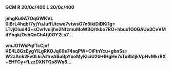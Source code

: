 #### GCM R 20/0c/400 L 20/0c/400
**jehgKu9A7OqGWKVL**<br/>**0iBrL4hqb/7yjYuJuffUtcwe7vtwsG7n5ikiDiDKi1g=**<br/>**LTvjOiud43+sCw1vuijhe2NfzmuMoWBQ/tkbo7RO+hbux1O0GAUe3CvVMdYbgk/OshQnCh4fj0OY2Ls7...**<br/><br/>
**vmJO1WsPqfTcCjnf**<br/>**KE4L8GzEygYiLgRKOJq69s74aqPW+OiFtnYcu+gbnSs=**<br/>**W2zAnk2Fv0Lki7d1rvABuBpYxoMyKlciU2G+IHgHe7sTo8btjkVpHvMkrRX+EHFCy+fLzzDXNTQs8Wq6...**